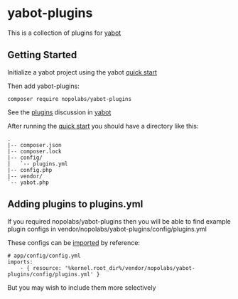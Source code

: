 # yabot-plugins

This is a collection of plugins for [yabot](https://github.com/nopolabs/yabot)

## Getting Started

Initialize a yabot project using the yabot 
[quick start](https://github.com/nopolabs/yabot#quick-start)

Then add yabot-plugins:

    composer require nopolabs/yabot-plugins

See the
[plugins](https://github.com/nopolabs/yabot#plugins-)
discussion in [yabot](https://github.com/nopolabs/yabot)

After running the
[quick start](https://github.com/nopolabs/yabot#quick-start)
you should have a directory like this:

    .
    |-- composer.json
    |-- composer.lock
    |-- config/
    |   `-- plugins.yml
    |-- config.php
    |-- vendor/
    `-- yabot.php

## Adding plugins to plugins.yml

If you required nopolabs/yabot-plugins then you will be able to find example plugin configs in
vendor/nopolabs/yabot-plugins/config/plugins.yml

These configs can be
[imported](http://symfony.com/doc/current/service_container/import.html)
by reference:

    # app/config/config.yml
    imports:
        - { resource: '%kernel.root_dir%/vendor/nopolabs/yabot-plugins/config/plugins.yml' }

But you may wish to include them more selectively
